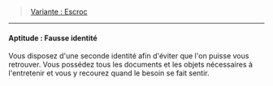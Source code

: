 ﻿---
!SkillItem
Id: background_crapule_hd.md#aptitude--fausse-identité
ParentLink: background_crapule_hd.md#variante--escroc
Name: 'Aptitude : Fausse identité'
ParentName: 'Variante : Escroc'
NameLevel: 4
Attributes: {}
AttributesDictionary: >+
  {}

Description: >+
  Vous disposez d'une seconde identité afin d'éviter que l'on puisse vous retrouver. Vous possédez tous les documents et les objets nécessaires à l'entretenir et vous y recourez quand le besoin se fait sentir.

---
> [Variante : Escroc](hd_background_crapule_variante_escroc.md)

---

#### Aptitude : Fausse identité

Vous disposez d'une seconde identité afin d'éviter que l'on puisse vous retrouver. Vous possédez tous les documents et les objets nécessaires à l'entretenir et vous y recourez quand le besoin se fait sentir.

